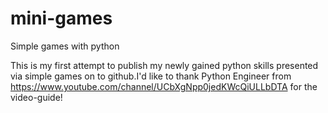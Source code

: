 # mini-games
 Simple games with python

This is my first attempt to publish my newly gained python skills presented via simple games on to github.I'd like to thank Python Engineer from https://www.youtube.com/channel/UCbXgNpp0jedKWcQiULLbDTA for the video-guide!